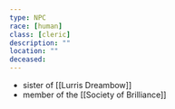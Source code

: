 ```yaml
---
type: NPC
race: [human]
class: [cleric]
description: ""
location: ""
deceased: 
---
```

- sister of [[Lurris Dreambow]]
- member of the [[Society of Brilliance]]